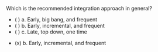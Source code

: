 <panel header=":lock::key: Which is the recommended integration approach in general?">

<panel header="%%Prerequisites%%" expandable expanded>
  <panel src="../../approaches/bigBangVsIncremental/unit-inElsewhere-asFlat.md" boilerplate header="Integration: Approaches: Big-bang vs Incremental Approach" />
  <panel src="../../approaches/lateVsEarly/unit-inElsewhere-asFlat.md" boilerplate header="Integration: Approaches: Late vs Early Approach" />
  <panel src="../../approaches/topDownVsBottomUp/unit-inElsewhere-asFlat.md" boilerplate header="Integration: Approaches: Top-down vs Bottom-up Approach" />
</panel>

<p/>

<question>
Which is the recommended integration approach in general?

- ( ) a. Early, big bang, and frequent
- ( ) b. Early, incremental, and frequent
- ( ) c. Late, top down, one time


<div slot="answer">

- (x) b. Early, incremental, and frequent

</div>
</question>
</panel>
